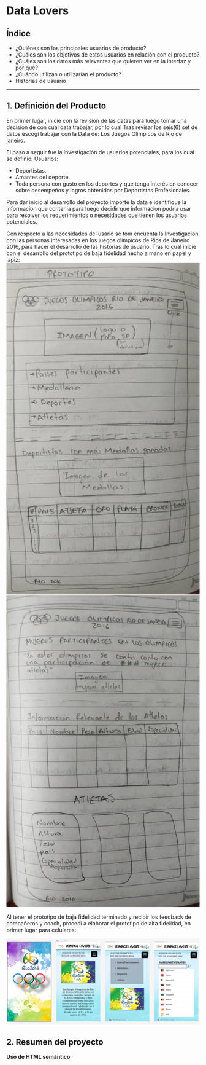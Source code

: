 # Data Lovers

## Índice

* ¿Quiénes son los principales usuarios de producto?
* ¿Cuáles son los objetivos de estos usuarios en relación con el producto?
* ¿Cuáles son los datos más relevantes que quieren ver en la interfaz y por qué?
* ¿Cuándo utilizan o utilizarían el producto?
* Historias de usuario

***

## 1. Definición del Producto

En primer lugar, inicie con la revisión de las datas para luego tomar una decision de con cual data trabajar, por lo cual Tras revisar los seis(6) set de datos escogí trabajar con la Data de:
Los Juegos Olímpicos de Rio de janeiro.

El paso a seguir fue la investigación de usuarios potenciales, para los cual se definio:
Usuarios:
* Deportistas.
* Amantes del deporte.
* Toda persona con gusto en los deportes y que tenga interés en conocer sobre desempeños y logros   obtenidos por Deportistas Profesionales.

Para dar inicio al desarrollo del proyecto importe la data e identifique la informacion que contenia para luego decidir que informacion podria usar para resolver los requerimientos o necesidades que tienen los usuarios potenciales.

Con respecto a las necesidades del usario se tom encuenta la Investigacion con las personas interesadas en los juegos olimpicos de Rios de Janeiro 2016, para hacer el desarrollo de las historias de usuario. Tras lo cual inicie con el desarrollo del prototipo de baja fidelidad hecho a mano en papel y lapiz:
![primerP](src/img/primerprototipo.jpeg)
![segundaP](src/img/segundoprototipo.jpeg)

Al tener el prototipo de baja fidelidad terminado y recibir los feedback de compañeros y coach, procedi a elaborar el prototipo de alta fidelidad, en primer lugar para celulares:

![prototipoCel](src/img/PrototipoCel.PNG)




## 2. Resumen del proyecto



**Uso de HTML semántico**



